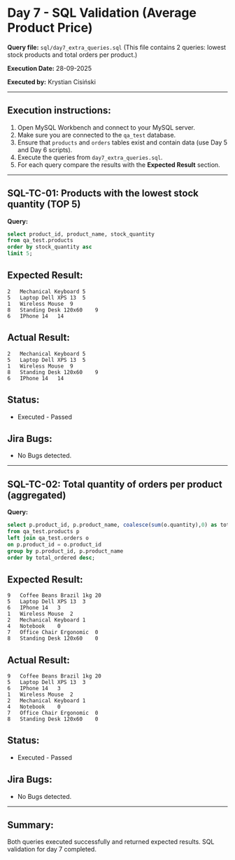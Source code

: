 # Day 7 - SQL Validation (Average Product Price)

**Query file:** `sql/day7_extra_queries.sql`
(This file contains 2 queries: lowest stock products and total orders per product.)  

**Execution Date:** 28-09-2025  

**Executed by:** Krystian Cisiński

---

## Execution instructions:
1. Open MySQL Workbench and connect to your MySQL server.
2. Make sure you are connected to the `qa_test` database.
3. Ensure that `products` and `orders` tables exist and contain data (use Day 5 and Day 6 scripts).
4. Execute the queries from `day7_extra_queries.sql`.
5. For each query compare the results with the **Expected Result** section.

---

## SQL-TC-01: Products with the lowest stock quantity (TOP 5)
**Query:**
```sql
select product_id, product_name, stock_quantity
from qa_test.products
order by stock_quantity asc
limit 5;
```

## Expected Result:
```text
2	Mechanical Keyboard	5
5	Laptop Dell XPS 13	5
1	Wireless Mouse	9
8	Standing Desk 120x60	9
6	IPhone 14	14
```

## Actual Result:
```text
2	Mechanical Keyboard	5
5	Laptop Dell XPS 13	5
1	Wireless Mouse	9
8	Standing Desk 120x60	9
6	IPhone 14	14
```

## Status:
- Executed - Passed 

## Jira Bugs:
- No Bugs detected.

---

## SQL-TC-02: Total quantity of orders per product (aggregated)
**Query:**
```sql
select p.product_id, p.product_name, coalesce(sum(o.quantity),0) as total_ordered
from qa_test.products p
left join qa_test.orders o
on p.product_id = o.product_id
group by p.product_id, p.product_name
order by total_ordered desc;
```

## Expected Result:
```text
9	Coffee Beans Brazil 1kg	20
5	Laptop Dell XPS 13	3
6	IPhone 14	3
1	Wireless Mouse	2
2	Mechanical Keyboard	1
4	Notebook	0
7	Office Chair Ergonomic	0
8	Standing Desk 120x60	0
```

## Actual Result:
```text
9	Coffee Beans Brazil 1kg	20
5	Laptop Dell XPS 13	3
6	IPhone 14	3
1	Wireless Mouse	2
2	Mechanical Keyboard	1
4	Notebook	0
7	Office Chair Ergonomic	0
8	Standing Desk 120x60	0
```

## Status:
- Executed - Passed 

## Jira Bugs:
- No Bugs detected.

---

## Summary:
Both queries executed successfully and returned expected results. SQL validation for day 7 completed.